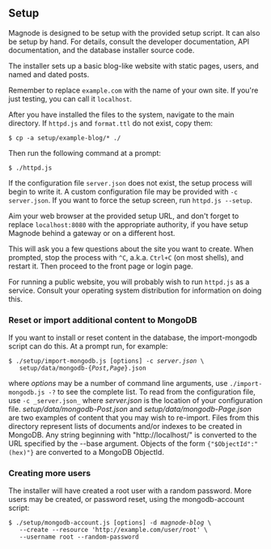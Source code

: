 ## Setup

Magnode is designed to be setup with the provided setup script. It can also be setup by hand. For details, consult the developer documentation, API documentation, and the database installer source code.

The installer sets up a basic blog-like website with static pages, users, and named and dated posts.

Remember to replace `example.com` with the name of your own site. If you're just testing, you can call it `localhost`.

After you have installed the files to the system, navigate to the main directory. If `httpd.js` and `format.ttl` do not exist, copy them:

	$ cp -a setup/example-blog/* ./

Then run the following command at a prompt:

	$ ./httpd.js

If the configuration file `server.json` does not exist, the setup process will begin to write it. A custom configuration file may be provided with `-c server.json`. If you want to force the setup screen, run `httpd.js --setup`.

Aim your web browser at the provided setup URL, and don't forget to replace `localhost:8080` with the appropriate authority, if you have setup Magnode behind a gateway or on a different host.

This will ask you a few questions about the site you want to create. When prompted, stop the process with `^C`, a.k.a. `Ctrl+C` (on most shells), and restart it. Then proceed to the front page or login page.

For running a public website, you will probably wish to run `httpd.js` as a service. Consult your operating system distribution for information on doing this.


### Reset or import additional content to MongoDB

If you want to install or reset content in the database, the import-mongodb script can do this. At a prompt run, for example:

<pre><code>$ ./setup/import-mongodb.js [options] -c <i>server.json</i> \
   setup/data/mongodb-{<i>Post,Page</i>}.json
</code></pre>

where _options_ may be a number of command line arguments, use `./import-mongodb.js -?` to see the complete list. To read from the configuration file, use `-c _server.json_` where _server.json_ is the location of your configuration file.
<i>setup/data/mongodb-Post.json</i> and <i>setup/data/mongodb-Page.json</i> are two examples of content that you may wish to re-import. Files from this directory represent lists of documents and/or indexes to be created in MongoDB. Any string beginning with "http://localhost/" is converted to the URL specified by the --base argument. Objects of the form `{"$ObjectId":"(hex)"}` are converted to a MongoDB ObjectId.


### Creating more users

The installer will have created a root user with a random password. More users may be created, or password reset, using the mongodb-account script:

<pre><code>$ ./setup/mongodb-account.js [options] -d <i>magnode-blog</i> \
   --create --resource 'http://example.com/user/root' \
   --username root --random-password
</code></pre>
